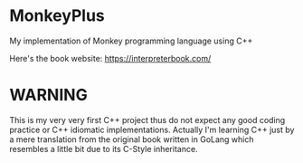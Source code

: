 # MonkeyPlus
My implementation of Monkey programming language using C++

Here's the book website: https://interpreterbook.com/

# WARNING
This is my very very first C++ project thus do not expect any good coding practice or C++ idiomatic implementations. Actually I'm learning C++ just by a mere translation
from the original book written in GoLang which resembles a little bit due to its C-Style inheritance.
